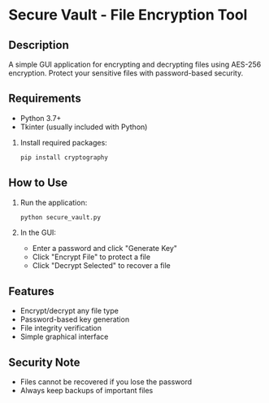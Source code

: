 # Secure Vault - File Encryption Tool

## Description
A simple GUI application for encrypting and decrypting files using AES-256 encryption. Protect your sensitive files with password-based security.

## Requirements
- Python 3.7+
- Tkinter (usually included with Python)

1. Install required packages:
   ```bash
   pip install cryptography
   ```

## How to Use
1. Run the application:
   ```bash
   python secure_vault.py
   ```

2. In the GUI:
   - Enter a password and click "Generate Key"
   - Click "Encrypt File" to protect a file
   - Click "Decrypt Selected" to recover a file

## Features
- Encrypt/decrypt any file type
- Password-based key generation
- File integrity verification
- Simple graphical interface

## Security Note
- Files cannot be recovered if you lose the password
- Always keep backups of important files
